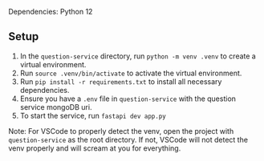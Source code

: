 Dependencies: Python 12

## Setup
1. In the `question-service` directory, run `python -m venv .venv` to create a virtual environment.
2. Run `source .venv/bin/activate` to activate the virtual environment.
3. Run `pip install -r requirements.txt` to install all necessary dependencies.
4. Ensure you have a `.env` file in `question-service` with the question service mongoDB uri. 
5. To start the service, run `fastapi dev app.py`

Note: For VSCode to properly detect the venv, open the project with `question-service` as the root directory. If not, VSCode will not detect the venv properly and will scream at you for everything. 